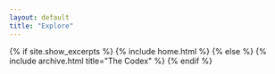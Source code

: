 ```yaml
---
layout: default
title: "Explore"
---
```



{% if site.show_excerpts %}
  {% include home.html %}
{% else %}
  {% include archive.html title="The Codex" %}
{% endif %}
